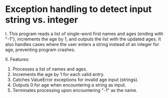 # Exception handling to detect input string vs. integer

I. This program reads a list of single-word first names and ages (ending with "-1"), increments the age by 1, and outputs the list with the updated ages. It also handles cases where the user enters a string instead of an integer for age, preventing program crashes.

II. Features:

1. Processes a list of names and ages.
2. Increments the age by 1 for each valid entry.
3. Catches ValueError exceptions for invalid age input (strings).
4. Outputs 0 for age when encountering a string as input.
5. Terminates processing upon encountering "-1" as the name.

